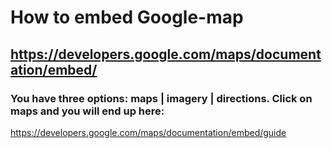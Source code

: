 # How to embed Google-map
https://developers.google.com/maps/documentation/embed/
--
### You have three options: maps | imagery | directions. Click on maps and you will end up here:
https://developers.google.com/maps/documentation/embed/guide
